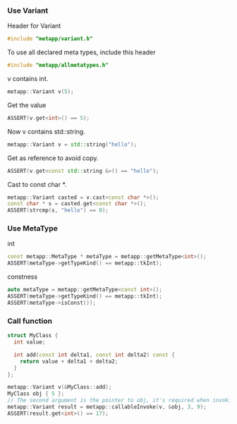 ### Use Variant
Header for Variant

```c++
#include "metapp/variant.h"
```

To use all declared meta types, include this header

```c++
#include "metapp/allmetatypes.h"
```

v contains int.

```c++
metapp::Variant v(5);
```

Get the value

```c++
ASSERT(v.get<int>() == 5);
```

Now v contains std::string.

```c++
metapp::Variant v = std::string("hello");
```

Get as reference to avoid copy.

```c++
ASSERT(v.get<const std::string &>() == "hello");
```

Cast to const char *.

```c++
metapp::Variant casted = v.cast<const char *>();
const char * s = casted.get<const char *>();
ASSERT(strcmp(s, "hello") == 0);
```

### Use MetaType
int

```c++
const metapp::MetaType * metaType = metapp::getMetaType<int>();
ASSERT(metaType->getTypeKind() == metapp::tkInt);
```

constness

```c++
auto metaType = metapp::getMetaType<const int>();
ASSERT(metaType->getTypeKind() == metapp::tkInt);
ASSERT(metaType->isConst());
```

### Call function

```c++
struct MyClass {
  int value;

  int add(const int delta1, const int delta2) const {
    return value + delta1 + delta2;
  }
};

metapp::Variant v(&MyClass::add);
MyClass obj { 5 };
// The second argument is the pointer to obj, it's required when invoking member function
metapp::Variant result = metapp::callableInvoke(v, &obj, 3, 9);
ASSERT(result.get<int>() == 17);
```